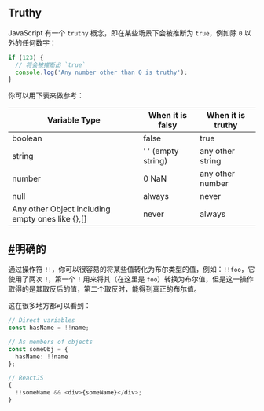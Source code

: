 ## Truthy

JavaScript 有一个 `truthy` 概念，即在某些场景下会被推断为 `true`，例如除 `0` 以外的任何数字：

```ts
if (123) {
  // 将会被推断出 `true`
  console.log('Any number other than 0 is truthy');
}
```

你可以用下表来做参考：

| **Variable Type**                                | **When it is falsy** | **When it is truthy** |
| ------------------------------------------------ | -------------------- | --------------------- |
| boolean                                          | false                | true                  |
| string                                           | ' ' (empty string)   | any other string      |
| number                                           | 0 NaN                | any other number      |
| null                                             | always               | never                 |
| Any other Object including empty ones like {},[] | never                | always                |

## [#](https://jkchao.github.io/typescript-book-chinese/tips/truthy.html#明确的)明确的

通过操作符 `!!`，你可以很容易的将某些值转化为布尔类型的值，例如：`!!foo`，它使用了两次 `!`，第一个 `!` 用来将其（在这里是 `foo`）转换为布尔值，但是这一操作取得的是其取反后的值，第二个取反时，能得到真正的布尔值。

这在很多地方都可以看到：

```ts
// Direct variables
const hasName = !!name;

// As members of objects
const someObj = {
  hasName: !!name
};

// ReactJS
{
  !!someName && <div>{someName}</div>;
}
```